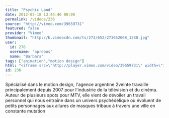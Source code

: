 ```yaml
---
title: "Psychic Land"
date: 2012-05-18 13:44:46 00:00
permalink: /videos/236
source: "http://vimeo.com/39659731"
featured: false
provider: "Vimeo"
thumbnail: "http://b.vimeocdn.com/ts/273/652/273652608_1280.jpg"
user:
  id: 276
  username: "apropos"
  name: "Barbara"
tags: ["animation","motion design"]
html: "<iframe src=\"http://player.vimeo.com/video/39659731\" width=\"1280\" height=\"720\" frameborder=\"0\" webkitallowfullscreen mozallowfullscreen allowfullscreen></iframe>"
id: 236
---
```


Spécialisé dans le motion design, l'agence argentine 2veinte travaille principalement depuis 2007 pour l'industrie de la télévision et du cinéma. Auteur de plusieurs spots pour MTV, elle vient de dévoiler un travail personnel qui nous entraîne dans un univers psychédélique où évoluent de petits personnages aux allures de masques tribaux à travers une ville en constante mutation